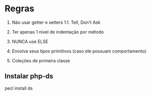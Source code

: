 # Regras

1. Não usar getter e setters
    1.1. Tell, Don't Ask

2. Ter apenas 1 nível de indentação por método

3. NUNCA use ELSE

4. Envolva seus tipos primitivos (caso ele possuam comportamento)

5. Coleções de primeira classe


## Instalar php-ds
pecl install ds